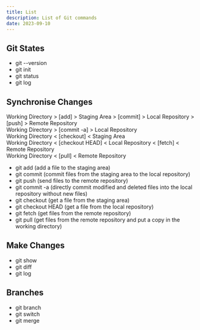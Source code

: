 ```yaml
---
title: List
description: List of Git commands
date: 2023-09-10
---
```


## Git States

* git --version
* git init
* git status
* git log

## Synchronise Changes

Working Directory > [add] > Staging Area > [commit] > Local Repository > [push] > Remote Repository  
Working Directory > [commit -a] > Local Repository  
Working Directory < [checkout] < Staging Area  
Working Directory < [checkout HEAD] < Local Repository < [fetch] < Remote Repository  
Working Directory < [pull] < Remote Repository  

* git add (add a file to the staging area)
* git commit (commit files from the staging area to the local repository)
* git push (send files to the remote repository)
* git commit -a (directly commit modified and deleted files into the local repository without new files)
* git checkout (get a file from the staging area)
* git checkout HEAD (get a file from the local repository)
* git fetch (get files from the remote repository)
* git pull (get files from the remote repository and put a copy in the working directory)

## Make Changes

* git show
* git diff
* git log

## Branches

* git branch
* git switch
* git merge